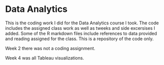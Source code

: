 # Data Analytics
This is the coding work I did for the Data Analytics course I took. The code includes the assigned class work as well as tweeks and side excersises I added. Some of the R markdown files include references to data provided and reading assigned for the class. This is a repository of the code only.

Week 2 there was not a coding assignment.

Week 4 was all Tableau visualizations.
